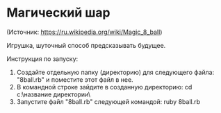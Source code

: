 # Магический шар
(Источник: https://ru.wikipedia.org/wiki/Magic_8_ball)

Игрушка, шуточный способ предсказывать будущее.

Инструкция по запуску:

1. Создайте отдельную папку (директорию) для следующего файла: "8ball.rb" и поместите этот файл в нее.
2. В командной строке зайдите в созданную директорию: cd c:\название директории\
3. Запустите файл "8ball.rb" следующей командой: ruby 8ball.rb
